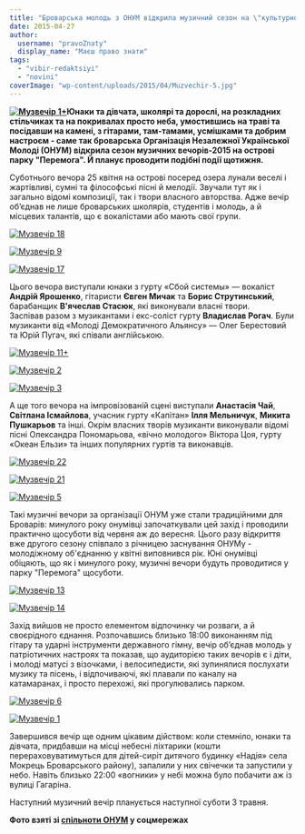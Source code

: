 ```yaml
---
title: "Броварська молодь з ОНУМ відкрила музичний сезон на \"культурному острові\" у парку"
date: 2015-04-27
author: 
  username: "pravoZnaty"
  display_name: "Маєш право знати"
tags: 
  - "vibir-redaktsiyi"
  - "novini"
coverImage: "wp-content/uploads/2015/04/Muzvechir-5.jpg"
---
```


**[![Музвечір 1+](https://mpz.brovary.org/wp-content/uploads/2015/04/Muzvechir-1-.jpg)](https://mpz.brovary.org/wp-content/uploads/2015/04/Muzvechir-1-.jpg)Юнаки та дівчата, школярі та дорослі, на розкладних стільчиках та на покривалах просто неба, умостившись на траві та посідавши на камені, з гітарами, там-тамами, усмішками та добрим настроєм - саме так броварська Організація Незалежної Української Молоді (ОНУМ) відкрила сезон музичних вечорів-2015 на острові парку "Перемога". Й планує проводити подібні події щотижня.**

Суботнього вечора 25 квітня на острові посеред озера лунали веселі і жартівливі, сумні та філософські пісні й мелодії. Звучали тут як і загально відомі композиції, так і твори власного авторства. Адже вечір об’єднав не лише броварських школярів, студентів і молодь, а й місцевих талантів, що є вокалістами або мають свої групи.

[![Музвечір 18](https://mpz.brovary.org/wp-content/uploads/2015/04/Muzvechir-18.jpg)](https://mpz.brovary.org/wp-content/uploads/2015/04/Muzvechir-18.jpg)

[![Музвечір 9](https://mpz.brovary.org/wp-content/uploads/2015/04/Muzvechir-9.jpg)](https://mpz.brovary.org/wp-content/uploads/2015/04/Muzvechir-9.jpg)

[![Музвечір 17](https://mpz.brovary.org/wp-content/uploads/2015/04/Muzvechir-17.jpg)](https://mpz.brovary.org/wp-content/uploads/2015/04/Muzvechir-17.jpg)

Цього вечора виступали юнаки з гурту «Сбой системы» — вокаліст **Андрій Ярошенко**, гітаристи **Євген Мичак** та **Борис Струтинський**, барабанщик **В'ячеслав Стасюк**, які виконували власні твори. Заспівав разом з музикантами і екс-соліст гурту **Владислав Рогач**. Були музиканти від «Молоді Демократичного Альянсу» — Олег Берестовий та Юрій Пугач, які співали англійською.

[![Музвечір 11+](https://mpz.brovary.org/wp-content/uploads/2015/04/Muzvechir-11-.jpg)](https://mpz.brovary.org/wp-content/uploads/2015/04/Muzvechir-11-.jpg)

[![Музвечір 2](https://mpz.brovary.org/wp-content/uploads/2015/04/Muzvechir-2.jpg)](https://mpz.brovary.org/wp-content/uploads/2015/04/Muzvechir-2.jpg)

[![Музвечір 3](https://mpz.brovary.org/wp-content/uploads/2015/04/Muzvechir-3.jpg)](https://mpz.brovary.org/wp-content/uploads/2015/04/Muzvechir-3.jpg)

А ще того вечора на імпровізованій сцені виступали **Анастасія Чай**, **Світлана Ісмайлова**, учасник гурту «Капітан» **Ілля Мельничук**, **Микита Пушкарьов** та інші. Окрім власних творів музиканти виконували відомі пісні Олександра Пономарьова, «вічно молодого» Віктора Цоя, гурту «Океан Ельзи» та інших популярних гуртів та виконавців.

[![Музвечір 22](https://mpz.brovary.org/wp-content/uploads/2015/04/Muzvechir-22.jpg)](https://mpz.brovary.org/wp-content/uploads/2015/04/Muzvechir-22.jpg)

[![Музвечір 21](https://mpz.brovary.org/wp-content/uploads/2015/04/Muzvechir-21.jpg)](https://mpz.brovary.org/wp-content/uploads/2015/04/Muzvechir-21.jpg)

[![Музвечір 5](https://mpz.brovary.org/wp-content/uploads/2015/04/Muzvechir-5.jpg)](https://mpz.brovary.org/wp-content/uploads/2015/04/Muzvechir-5.jpg)

Такі музичні вечори за організації ОНУМ уже стали традиційними для Броварів: минулого року онумівці започаткували цей захід і проводили практично щосуботи від червня аж до вересня. Цього разу відкриття вже другого сезону співпало з річницею заснування ОНУМу - молодіжному об'єднанню у квітні виповнився рік. Юні онумівці обіцяють, що як і минулого року, музичні вечори будуть проводитися у парку "Перемога" щосуботи.

[![Музвечір 13](https://mpz.brovary.org/wp-content/uploads/2015/04/Muzvechir-13.jpg)](https://mpz.brovary.org/wp-content/uploads/2015/04/Muzvechir-13.jpg)

[![Музвечір 14](https://mpz.brovary.org/wp-content/uploads/2015/04/Muzvechir-14.jpg)](https://mpz.brovary.org/wp-content/uploads/2015/04/Muzvechir-14.jpg)

Захід вийшов не просто елементом відпочинку чи розваги, а й своєрідного єднання. Розпочавшись близько 18:00 виконанням під гітару та ударні інструменти державного гімну, вечір об’єднав молодь у патріотичних настроях та показав, що аудиторією таких вечорів є і діти, і молоді матусі з візочками, і велосипедисти, які зупинялися послухати музику та пісень, і відпочиваючі, які плавали по каналу на катамаранах, і просто перехожі, які прогулювались парком.

[![Музвечір 6](https://mpz.brovary.org/wp-content/uploads/2015/04/Muzvechir-6.jpg)](https://mpz.brovary.org/wp-content/uploads/2015/04/Muzvechir-6.jpg)

[![Музвечір 1](https://mpz.brovary.org/wp-content/uploads/2015/04/Muzvechir-1.jpg)](https://mpz.brovary.org/wp-content/uploads/2015/04/Muzvechir-1.jpg)

Завершився вечір ще одним цікавим дійством: коли стемніло, юнаки та дівчата, придбавши на місці небесні ліхтарики (кошти перераховуватимуться для дітей-сиріт дитячого будинку «Надія» села Мокрець Броварського району), запалили у них свічечки та запустили у небо. Навіть близько 22:00 «вогники» у небі можна було побачити аж із вулиці Гагаріна.

Наступний музичний вечір планується наступної суботи 3 травня.

**Фото взяті зі [спільноти ОНУМ](https://vk.com/onymua) у соцмережах**
